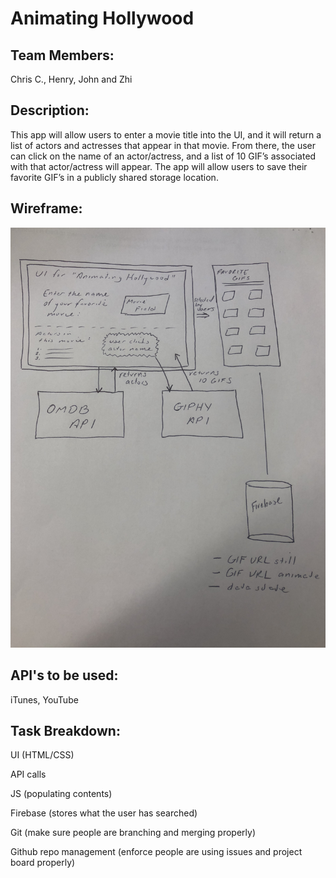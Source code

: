 # Animating Hollywood

## Team Members:
Chris C., Henry, John and Zhi

## Description: 
This app will allow users to enter a movie title into the UI, and it will return a list of actors and actresses that appear in that movie. From there, the user can click on the name of an actor/actress, and a list of 10 GIF’s associated with that actor/actress will appear. The app will allow users to save their favorite GIF’s in a publicly shared storage location.

## Wireframe:
<img src="IMG_0424.jpg">

## API's to be used:
iTunes, YouTube

## Task Breakdown:
UI (HTML/CSS)

API calls

JS (populating contents)

Firebase (stores what the user has searched)

Git (make sure people are branching and merging properly) 

Github repo management (enforce people are using issues and project board properly)

